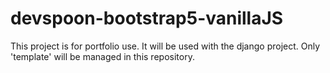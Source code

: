 # devspoon-bootstrap5-vanillaJS
This project is for portfolio use. It will be used with the django project. Only 'template' will be managed in this repository.
